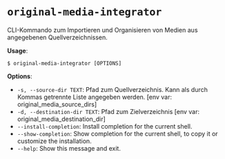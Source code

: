 # `original-media-integrator`

CLI-Kommando zum Importieren und Organisieren von Medien aus angegebenen Quellverzeichnissen.

**Usage**:

```console
$ original-media-integrator [OPTIONS]
```

**Options**:

* `-s, --source-dir TEXT`: Pfad zum Quellverzeichnis. Kann als durch Kommas getrennte Liste angegeben werden.  [env var: original_media_source_dirs]
* `-d, --destination-dir TEXT`: Pfad zum Zielverzeichnis  [env var: original_media_destination_dir]
* `--install-completion`: Install completion for the current shell.
* `--show-completion`: Show completion for the current shell, to copy it or customize the installation.
* `--help`: Show this message and exit.
